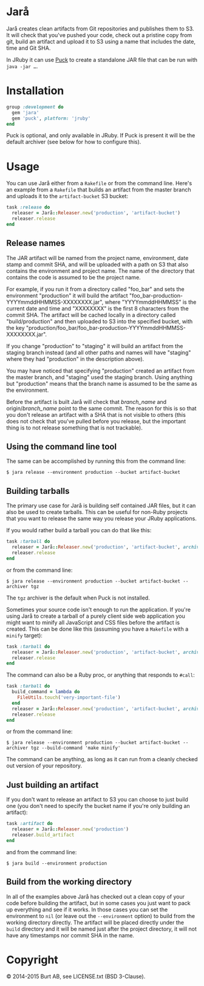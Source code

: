 # Jarå

Jarå creates clean artifacts from Git repositories and publishes them to S3. It will check that you've pushed your code, check out a pristine copy from git, build an artifact and upload it to S3 using a name that includes the date, time and Git SHA.

In JRuby it can use [Puck](https://github.com/iconara/puck) to create a standalone JAR file that can be run with `java -jar …`.

# Installation

```ruby
group :development do
  gem 'jara'
  gem 'puck', platform: 'jruby'
end
```

Puck is optional, and only available in JRuby. If Puck is present it will be the default archiver (see below for how to configure this).

# Usage

You can use Jarå either from a `Rakefile` or from the command line. Here's an example from a `Rakefile` that builds an artifact from the master branch and uploads it to the `artifact-bucket` S3 bucket:

```ruby
task :release do
  releaser = Jarå::Releaser.new('production', 'artifact-bucket')
  releaser.release
end
```

## Release names

The JAR artifact will be named from the project name, environment, date stamp and commit SHA, and will be uploaded with a path on S3 that also contains the environment and project name. The name of the directory that contains the code is assumed to be the project name.

For example, if you run it from a directory called "foo_bar" and sets the environment "production" it will build the artifact "foo_bar-production-YYYYmmddHHMMSS-XXXXXXXX.jar", where "YYYYmmddHHMMSS" is the current date and time and "XXXXXXXX" is the first 8 characters from the commit SHA. The artifact will be cached locally in a directory called "build/production" and then uploaded to S3 into the specified bucket, with the key "production/foo_bar/foo_bar-production-YYYYmmddHHMMSS-XXXXXXXX.jar".

If you change "production" to "staging" it will build an artifact from the staging branch instead (and all other paths and names will have "staging" where they had "production" in the description above).

You may have noticed that specifying "production" created an artifact from the master branch, and "staging" used the staging branch. Using anything but "production" means that the branch name is assumed to be the same as the environment.

Before the artifact is built Jarå will check that _branch_name_ and origin/*branch_name* point to the same commit. The reason for this is so that you don't release an artifact with a SHA that is not visible to others (this does not check that you've pulled before you release, but the important thing is to not release something that is not trackable).

## Using the command line tool

The same can be accomplished by running this from the command line:

```
$ jara release --environment production --bucket artifact-bucket
```

## Building tarballs

The primary use case for Jarå is building self contained JAR files, but it can also be used to create tarballs. This can be useful for non-Ruby projects that you want to release the same way you release your JRuby applications.

If you would rather build a tarball you can do that like this:

```ruby
task :tarball do
  releaser = Jarå::Releaser.new('production', 'artifact-bucket', archiver: :tgz)
  releaser.release
end
```

or from the command line:

```
$ jara release --environment production --bucket artifact-bucket --archiver tgz
```

The `tgz` archiver is the default when Puck is not installed.

Sometimes your source code isn't enough to run the application. If you're using Jarå to create a tarball of a purely client side web application you might want to minify all JavaScript and CSS files before the artifact is created. This can be done like this (assuming you have a `Makefile` with a `minify` target):

```ruby
task :tarball do
  releaser = Jarå::Releaser.new('production', 'artifact-bucket', archiver: :tgz, build_command: 'make minify')
  releaser.release
end
```

The command can also be a Ruby proc, or anything that responds to `#call`:

```ruby
task :tarball do
  build_command = lambda do
    FileUtils.touch('very-important-file')
  end
  releaser = Jarå::Releaser.new('production', 'artifact-bucket', archiver: :tgz, build_command: build_command)
  releaser.release
end
```

or from the command line:

```
$ jara release --environment production --bucket artifact-bucket --archiver tgz --build-command 'make minify'
```

The command can be anything, as long as it can run from a cleanly checked out version of your repository.

## Just building an artifact

If you don't want to release an artifact to S3 you can choose to just build one (you don't need to specify the bucket name if you're only building an artifact):

```ruby
task :artifact do
  releaser = Jarå::Releaser.new('production')
  releaser.build_artifact
end
```

and from the command line:

```
$ jara build --environment production
```

## Build from the working directory

In all of the examples above Jarå has checked out a clean copy of your code before building the artifact, but in some cases you just want to pack up everything and see if it works. In those cases you can set the environment to `nil` (or leave out the `--environment` option) to build from the working directory directly. The artifact will be placed directly under the `build` directory and it will be named just after the project directory, it will not have any timestamps nor commit SHA in the name.

# Copyright

© 2014-2015 Burt AB, see LICENSE.txt (BSD 3-Clause).